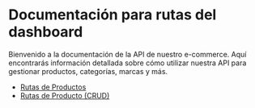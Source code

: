 # Documentación para rutas del dashboard

Bienvenido a la documentación de la API de nuestro e-commerce. Aquí encontrarás información detallada sobre cómo utilizar nuestra API para gestionar productos, categorías, marcas y más.

- [Rutas de Productos](dashboard/products.md)
- [Rutas de Producto (CRUD)](dashboard/product.md)